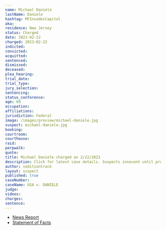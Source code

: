 ```yaml
---
name: Michael Daniele
lastName: Daniele
hashtag: MFInvadesCapitol
aka:
residence: New Jersey
status: Charged
date: 2023-02-22
charged: 2023-02-22
indicted:
convicted:
acquitted:
sentenced:
dismissed:
deceased:
plea_hearing:
trial_date:
trial_type:
jury_selection:
sentencing:
status_conference:
age: 60
occupation:
affiliations:
jurisdiction: Federal
image: /images/preview/michael-daniele.jpg
suspect: michael-daniele.jpg
booking:
courtroom:
courthouse:
raid:
perpwalk:
quote:
title: Michael Daniele charged on 2/22/2023
description: Click for latest case details. Suspects innocent until proven guilty.
author: seditiontrack
layout: suspect
published: true
caseNumber: 
caseName: USA v. DANIELE
judge:
videos:
charges:
sentence:
---
```

- [News Report](https://www.courierpostonline.com/story/news/local/south-jersey/2023/02/27/capitol-rioters-sentenced-retired-nj-state-trooper-michael-daniele/69951038007/)
- [Statement of Facts](https://storage.courtlistener.com/recap/gov.uscourts.dcd.252406/gov.uscourts.dcd.252406.1.1.pdf)
